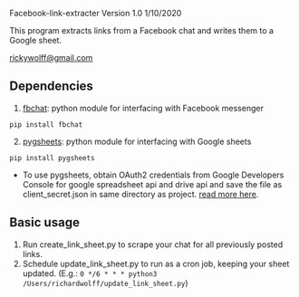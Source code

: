 Facebook-link-extracter Version 1.0 1/10/2020


This program extracts links from a Facebook chat and writes them to a Google sheet. 

rickywolff@gmail.com

## Dependencies

1. [fbchat](https://github.com/carpedm20/fbchat): python module for interfacing with Facebook messenger

`pip install fbchat`

2. [pygsheets](https://github.com/nithinmurali/pygsheets): python module for interfacing with Google sheets

`pip install pygsheets`

* To use pygsheets, obtain OAuth2 credentials from Google Developers Console for google spreadsheet api and drive api and save the file as client_secret.json in same directory as project. [read more here](https://pygsheets.readthedocs.io/en/latest/authorization.html).

## Basic usage

1. Run create_link_sheet.py to scrape your chat for all previously posted links. 
2. Schedule update_link_sheet.py to run as a cron job, keeping your sheet updated. (E.g.: `0 */6 * * * python3 /Users/richardwolff/update_link_sheet.py`)

